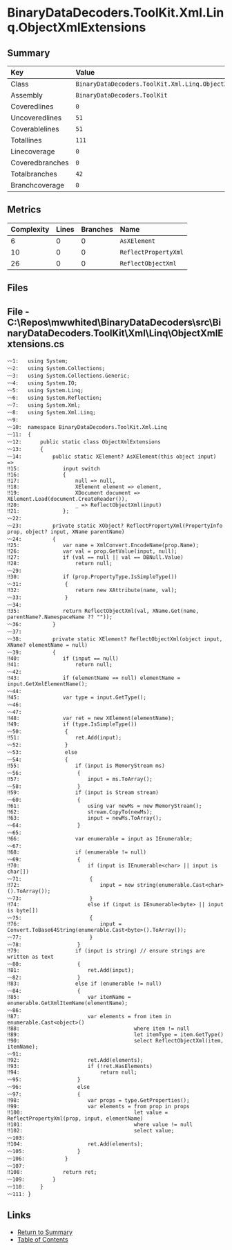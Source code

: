 ﻿# BinaryDataDecoders.ToolKit.Xml.Linq.ObjectXmlExtensions

## Summary

| Key             | Value                                                     |
| :-------------- | :-------------------------------------------------------- |
| Class           | `BinaryDataDecoders.ToolKit.Xml.Linq.ObjectXmlExtensions` |
| Assembly        | `BinaryDataDecoders.ToolKit`                              |
| Coveredlines    | `0`                                                       |
| Uncoveredlines  | `51`                                                      |
| Coverablelines  | `51`                                                      |
| Totallines      | `111`                                                     |
| Linecoverage    | `0`                                                       |
| Coveredbranches | `0`                                                       |
| Totalbranches   | `42`                                                      |
| Branchcoverage  | `0`                                                       |

## Metrics

| Complexity | Lines | Branches | Name                 |
| :--------- | :---- | :------- | :------------------- |
| 6          | 0     | 0        | `AsXElement`         |
| 10         | 0     | 0        | `ReflectPropertyXml` |
| 26         | 0     | 0        | `ReflectObjectXml`   |

## Files

## File - C:\Repos\mwwhited\BinaryDataDecoders\src\BinaryDataDecoders.ToolKit\Xml\Linq\ObjectXmlExtensions.cs

```CSharp
〰1:   using System;
〰2:   using System.Collections;
〰3:   using System.Collections.Generic;
〰4:   using System.IO;
〰5:   using System.Linq;
〰6:   using System.Reflection;
〰7:   using System.Xml;
〰8:   using System.Xml.Linq;
〰9:   
〰10:  namespace BinaryDataDecoders.ToolKit.Xml.Linq
〰11:  {
〰12:      public static class ObjectXmlExtensions
〰13:      {
〰14:          public static XElement? AsXElement(this object input) =>
‼15:              input switch
‼16:              {
‼17:                  null => null,
‼18:                  XElement element => element,
‼19:                  XDocument document => XElement.Load(document.CreateReader()),
‼20:                  _ => ReflectObjectXml(input)
‼21:              };
〰22:  
〰23:          private static XObject? ReflectPropertyXml(PropertyInfo prop, object? input, XName parentName)
〰24:          {
‼25:              var name = XmlConvert.EncodeName(prop.Name);
‼26:              var val = prop.GetValue(input, null);
‼27:              if (val == null || val == DBNull.Value)
‼28:                  return null;
〰29:  
‼30:              if (prop.PropertyType.IsSimpleType())
〰31:              {
‼32:                  return new XAttribute(name, val);
〰33:              }
〰34:  
‼35:              return ReflectObjectXml(val, XName.Get(name, parentName?.NamespaceName ?? ""));
〰36:          }
〰37:  
〰38:          private static XElement? ReflectObjectXml(object input, XName? elementName = null)
〰39:          {
‼40:              if (input == null)
‼41:                  return null;
〰42:  
‼43:              if (elementName == null) elementName = input.GetXmlElementName();
〰44:  
‼45:              var type = input.GetType();
〰46:  
〰47:  
‼48:              var ret = new XElement(elementName);
‼49:              if (type.IsSimpleType())
〰50:              {
‼51:                  ret.Add(input);
〰52:              }
〰53:              else
〰54:              {
‼55:                  if (input is MemoryStream ms)
〰56:                  {
‼57:                      input = ms.ToArray();
〰58:                  }
‼59:                  if (input is Stream stream)
〰60:                  {
‼61:                      using var newMs = new MemoryStream();
‼62:                      stream.CopyTo(newMs);
‼63:                      input = newMs.ToArray();
〰64:                  }
〰65:  
‼66:                  var enumerable = input as IEnumerable;
〰67:  
‼68:                  if (enumerable != null)
〰69:                  {
‼70:                      if (input is IEnumerable<char> || input is char[])
〰71:                      {
‼72:                          input = new string(enumerable.Cast<char>().ToArray());
〰73:                      }
‼74:                      else if (input is IEnumerable<byte> || input is byte[])
〰75:                      {
‼76:                          input = Convert.ToBase64String(enumerable.Cast<byte>().ToArray());
〰77:                      }
〰78:                  }
‼79:                  if (input is string) // ensure strings are written as text
〰80:                  {
‼81:                      ret.Add(input);
〰82:                  }
‼83:                  else if (enumerable != null)
〰84:                  {
‼85:                      var itemName = enumerable.GetXmlItemName(elementName);
〰86:  
‼87:                      var elements = from item in enumerable.Cast<object>()
‼88:                                     where item != null
‼89:                                     let itemType = item.GetType()
‼90:                                     select ReflectObjectXml(item, itemName);
〰91:  
‼92:                      ret.Add(elements);
‼93:                      if (!ret.HasElements)
‼94:                          return null;
〰95:                  }
〰96:                  else
〰97:                  {
‼98:                      var props = type.GetProperties();
‼99:                      var elements = from prop in props
‼100:                                    let value = ReflectPropertyXml(prop, input, elementName)
‼101:                                    where value != null
‼102:                                    select value;
〰103: 
‼104:                     ret.Add(elements);
〰105:                 }
〰106:             }
〰107: 
‼108:             return ret;
〰109:         }
〰110:     }
〰111: }
```

## Links

* [Return to Summary](Summary.md)
* [Table of Contents](../TOC.md)

